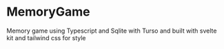 # MemoryGame
Memory game using Typescript and Sqlite with Turso and built with svelte kit and tailwind css for style
